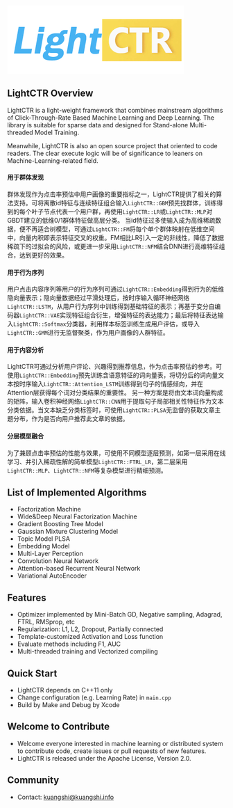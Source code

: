 ![Alt text -w135](./LightCTR_LOGO.png)
## LightCTR Overview
LightCTR is a light-weight framework that combines mainstream algorithms of Click-Through-Rate Based Machine Learning and Deep Learning. The library is suitable for sparse data and designed for Stand-alone Multi-threaded Model Training.

Meanwhile, LightCTR is also an open source project that oriented to code readers. The clear execute logic will be of significance to leaners on Machine-Learning-related field.

#### 用于群体发现
群体发现作为点击率预估中用户画像的重要指标之一，LightCTR提供了相关的算法支持。可将离散id特征与连续特征组合输入`LightCTR::GBM`预先找群体，训练得到的每个叶子节点代表一个用户群，再使用`LightCTR::LR`或`LightCTR::MLP`对GBDT建立的低维0/1群体特征做高层分类。
当id特征过多使输入成为高维稀疏数据，便不再适合树模型，可通过`LightCTR::FM`将每个单个群体映射在低维空间中，向量内积即表示特征交叉的权重。FM相比LR引入一定的非线性，降低了数据稀疏下的过拟合的风险，或更进一步采用`LightCTR::NFM`结合DNN进行高维特征组合，达到更好的效果。

#### 用于行为序列
用户点击内容序列等用户的行为序列可通过`LightCTR::Embedding`得到行为的低维隐向量表示；隐向量数据经过平滑处理后，按时序输入循环神经网络`LightCTR::LSTM`，从用户行为序列中训练得到基础特征的表示；再基于变分自编码器`LightCTR::VAE`实现特征组合衍生，增强特征的表达能力；最后将特征表达输入`LightCTR::Softmax`分类器，利用样本标签训练生成用户评估，或导入`LightCTR::GMM`进行无监督聚类，作为用户画像的人群特征。

#### 用于内容分析
LightCTR可通过分析用户评论、兴趣得到推荐信息，作为点击率预估的参考。可使用`LightCTR::Embedding`预先训练含语意特征的词向量表，将切分后的词向量文本按时序输入`LightCTR::Attention_LSTM`训练得到句子的情感倾向，并在Attention层获得每个词对分类结果的重要性。  另一种方案是将由文本词向量构成的矩阵，输入卷积神经网络`LightCTR::CNN`用于提取句子局部相关性特征作为文本分类依据。当文本缺乏分类标签时，可使用`LightCTR::PLSA`无监督的获取文章主题分布，作为是否向用户推荐此文章的依据。

#### 分层模型融合
为了兼顾点击率预估的性能与效果，可使用不同模型逐层预测，如第一层采用在线学习、并引入稀疏性解的简单模型`LightCTR::FTRL_LR`，第二层采用`LightCTR::MLP`、`LightCTR::NFM`等复杂模型进行精细预测。

## List of Implemented Algorithms

* Factorization Machine
* Wide&Deep Neural Factorization Machine
* Gradient Boosting Tree Model
* Gaussian Mixture Clustering Model
* Topic Model PLSA
* Embedding Model
* Multi-Layer Perception
* Convolution Neural Network
* Attention-based Recurrent Neural Network
* Variational AutoEncoder

## Features
* Optimizer implemented by Mini-Batch GD, Negative sampling, Adagrad, FTRL, RMSprop, etc
* Regularization: L1, L2, Dropout, Partially connected
* Template-customized Activation and Loss function
* Evaluate methods including F1, AUC
* Multi-threaded training and Vectorized compiling

## Quick Start
* LightCTR depends on C++11 only
* Change configuration (e.g. Learning Rate) in `main.cpp`
* Build by Make and Debug by Xcode

## Welcome to Contribute
* Welcome everyone interested in machine learning or distributed system to contribute code, create issues or pull requests of new features.
* LightCTR is released under the Apache License, Version 2.0.

## Community
* Contact: kuangshi@kuangshi.info
